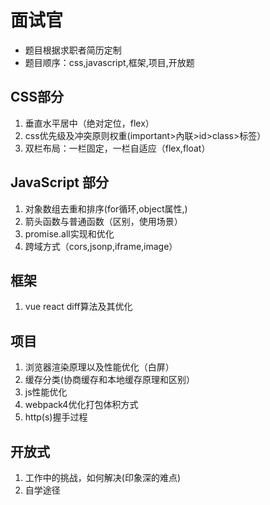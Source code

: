 # 面试官

* 题目根据求职者简历定制
* 题目顺序：css,javascript,框架,项目,开放题


## CSS部分

1. 垂直水平居中（绝对定位，flex）
2. css优先级及冲突原则权重(important>內联>id>class>标签）
3. 双栏布局：一栏固定，一栏自适应（flex,float）


## JavaScript 部分
1. 对象数组去重和排序(for循环,object属性,)
2. 箭头函数与普通函数（区别，使用场景）
3. promise.all实现和优化
4. 跨域方式（cors,jsonp,iframe,image）


## 框架
1. vue react diff算法及其优化


## 项目
1. 浏览器渲染原理以及性能优化（白屏）
2. 缓存分类(协商缓存和本地缓存原理和区别）
3. js性能优化
4. webpack4优化打包体积方式
5. http(s)握手过程


## 开放式
1. 工作中的挑战，如何解决(印象深的难点)
2. 自学途径



